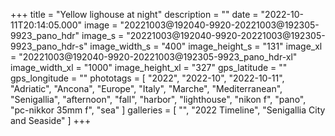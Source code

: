 +++
title = "Yellow lighouse at night"
description = ""
date = "2022-10-11T20:14:05.000"
image = "20221003@192040-9920-20221003@192305-9923_pano_hdr"
image_s = "20221003@192040-9920-20221003@192305-9923_pano_hdr-s"
image_width_s = "400"
image_height_s = "131"
image_xl = "20221003@192040-9920-20221003@192305-9923_pano_hdr-xl"
image_width_xl = "1000"
image_height_xl = "327"
gps_latitude = ""
gps_longitude = ""
phototags = [ "2022", "2022-10", "2022-10-11", "Adriatic", "Ancona", "Europe", "Italy", "Marche", "Mediterranean", "Senigallia", "afternoon", "fall", "harbor", "lighthouse", "nikon f", "pano", "pc-nikkor 35mm f", "sea" ]
galleries = [ "", "2022 Timeline", "Senigallia City and Seaside" ]
+++
